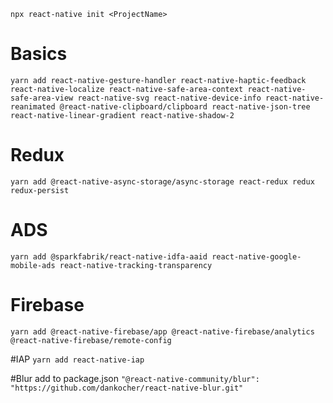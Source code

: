 ```npx react-native init <ProjectName>```


# Basics
```yarn add react-native-gesture-handler react-native-haptic-feedback react-native-localize react-native-safe-area-context react-native-safe-area-view react-native-svg react-native-device-info react-native-reanimated @react-native-clipboard/clipboard react-native-json-tree react-native-linear-gradient react-native-shadow-2```


# Redux
```yarn add @react-native-async-storage/async-storage react-redux redux redux-persist```



# ADS
```yarn add @sparkfabrik/react-native-idfa-aaid react-native-google-mobile-ads react-native-tracking-transparency```

# Firebase
```yarn add @react-native-firebase/app @react-native-firebase/analytics @react-native-firebase/remote-config```


#IAP
```yarn add react-native-iap```



#Blur
add to package.json
```"@react-native-community/blur": "https://github.com/dankocher/react-native-blur.git"```
